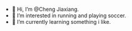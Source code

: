 - 👋 Hi, I’m @Cheng Jiaxiang.
- 👀 I’m interested in running and playing soccer.
- 🌱 I’m currently learning something i like.


<!---
jiaxiangc/jiaxiangc is a ✨ special ✨ repositoryssssss because its `README.md` (this file) appears on your GitHub profile.
You can click the Preview link to take a look at your changes.
--->
